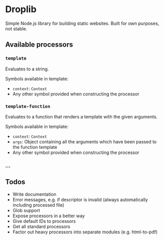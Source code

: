 # Droplib

Simple Node.js library for building static websites. Built for own purposes, not stable.

## Available processors

### `template`

Evaluates to a string.

Symbols available in template:
- `context`: `Context`
- Any other symbol provided when constructing the processor

### `template-function`

Evaluates to a function that renders a template with the given arguments.

Symbols available in template:
- `context`: `Context`
- `args`: Object containing all the arguments which have been passed to the function template
- Any other symbol provided when constructing the processor

### ...

## Todos

- Write documentation
- Error messages, e.g. if descriptor is invalid (always automatically including processed file)
- Glob support
- Expose processors in a better way
- Give default IDs to processors
- Get all standard processors
- Factor out heavy processors into separate modules (e.g. html-to-pdf)